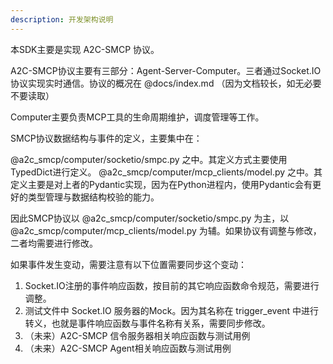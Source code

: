 ```yaml
---
description: 开发架构说明
---
```


本SDK主要是实现 A2C-SMCP 协议。

A2C-SMCP协议主要有三部分：Agent-Server-Computer。三者通过Socket.IO协议实现实时通信。协议的概况在 @docs/index.md （因为文档较长，如无必要不要读取）

Computer主要负责MCP工具的生命周期维护，调度管理等工作。

SMCP协议数据结构与事件的定义，主要集中在：

@a2c_smcp/computer/socketio/smpc.py 之中。其定义方式主要使用 TypedDict进行定义。
@a2c_smcp/computer/mcp_clients/model.py 之中。其定义主要是对上者的Pydantic实现，因为在Python进程内，使用Pydantic会有更好的类型管理与数据结构校验的能力。

因此SMCP协议以 @a2c_smcp/computer/socketio/smpc.py 为主，以 @a2c_smcp/computer/mcp_clients/model.py 为辅。如果协议有调整与修改，二者均需要进行修改。

如果事件发生变动，需要注意有以下位置需要同步这个变动：

1. Socket.IO注册的事件响应函数，按目前的其它响应函数命令规范，需要进行调整。
2. 测试文件中 Socket.IO 服务器的Mock。因为其名称在 trigger_event 中进行转义，也就是事件响应函数与事件名称有关系，需要同步修改。
3. （未来）A2C-SMCP 信令服务器相关响应函数与测试用例
4. （未来）A2C-SMCP Agent相关响应函数与测试用例

